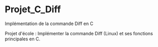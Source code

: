 Projet_C_Diff
=============

Implémentation de la commande Diff en C

Projet d'école :
Implémenter la commande Diff (Linux) et ses fonctions principales en C.
